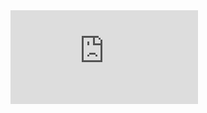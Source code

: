 <div class="iframe-container">
  <iframe name="embed_readwrite" src="https://pad.ouvaton.coop/short-ref?alwaysShowChat=true&showLineNumbers=true&useMonospaceFont=true" frameborder="0"></iframe>
</div>
